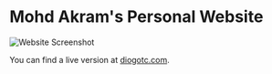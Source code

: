 # Mohd Akram's Personal Website

![Website Screenshot](https://github.com/mohd-akram33/PortFolio_Akram/blob/e0269abc90df8a21076a0a8fa6670ea59a661cbf/Project_Portfolio/Screenshot/Site.png?raw=true)

You can find a live version at [diogotc.com](https://diogotc.com).


